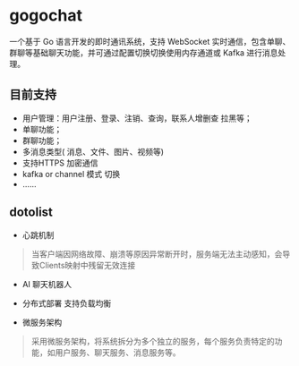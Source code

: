 # gogochat
一个基于 Go 语言开发的即时通讯系统，支持 WebSocket 实时通信，包含单聊、群聊等基础聊天功能，并可通过配置切换切换使用内存通道或 Kafka 进行消息处理。

## 目前支持
* 用户管理：用户注册、登录、注销、查询，联系人增删查 拉黑等；
* 单聊功能；
* 群聊功能；
* 多消息类型( 消息、文件、图片、视频等)
* 支持HTTPS 加密通信
* kafka or channel 模式 切换
* ......


## dotolist
* 心跳机制 
> 当客户端因网络故障、崩溃等原因异常断开时，服务端无法主动感知，会导致Clients映射中残留无效连接

* AI 聊天机器人

* 分布式部署 支持负载均衡

* 微服务架构
> 采用微服务架构，将系统拆分为多个独立的服务，每个服务负责特定的功能，如用户服务、聊天服务、消息服务等。
